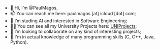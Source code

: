 - 👋 Hi, I’m @PaulMagos,
- 📫 You can reach me here: paulmagos [at] icloud [dot] com;
- 👀 I’m studing AI and interested in Software Engineering;
- 👨‍🎓 You can see all my University Projects here: [UNIProjects](https://github.com/PaulMagosUni);
- 💞️ I’m looking to collaborate on any kind of interesting projects;
- 🌱 I'm in actual knowledge of many programming skills (C, C++, Java, Python).

<!---
PaulMagos/PaulMagos is a ✨ special ✨ repository because its `README.md` (this file) appears on your GitHub profile.
You can click the Preview link to take a look at your changes.
--->
